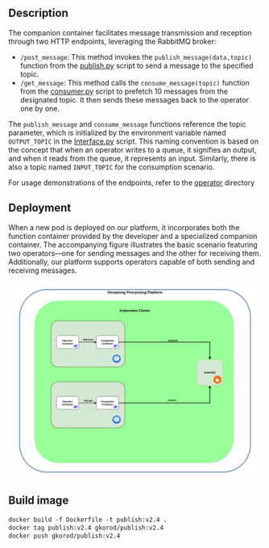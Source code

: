 ## Description

The companion container facilitates message transmission and reception through two HTTP endpoints, leveraging the RabbitMQ broker:
* `/post_message`: This method invokes the `publish_message(data,topic)` function from the 
<a href=https://github.com/f-coda/Stream-Processing/blob/main/companion/publish.py>publish.py</a> script to send a message to the specified topic.
* `/get_message`: This method calls the `consume_message(topic)` function from the 
<a href=https://github.com/f-coda/Stream-Processing/blob/main/companion/consume.py>consumer.py</a> script to prefetch 10 messages from the designated topic. It then sends these messages back to the operator one by one.

The `publish_message` and `consume_message` functions reference the topic parameter, which is initialized by the environment variable named `OUTPUT_TOPIC` in the
<a href=https://github.com/f-coda/Stream-Processing/blob/main/companion/Interface.py>Interface.py</a> script. This naming convention is based on the concept that when an operator writes to a queue, it signifies an output, and when it reads from the queue, it represents an input. Similarly, there is also a topic named `INPUT_TOPIC` for the consumption scenario.

For usage demonstrations of the endpoints, refer to the <a href=https://github.com/f-coda/Stream-Processing/blob/main/operator/>operator</a> directory

## Deployment
When a new pod is deployed on our platform, it incorporates both the function container provided by the developer and a specialized companion container. The accompanying figure illustrates the basic scenario featuring two operators—one for sending messages and the other for receiving them. Additionally, our platform supports operators capable of both sending and receiving messages.

![alt text](Stream%20Processing%20-%20companion.png)

## Build image
``` shell
docker build -f Dockerfile -t publish:v2.4 .
docker tag publish:v2.4 gkorod/publish:v2.4
docker push gkorod/publish:v2.4
```